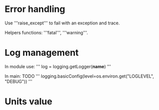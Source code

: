 

# Error handling

Use '''raise_except''' to fail with an exception and trace. 

Helpers functions: '''fatal''', '''warning'''.


# Log management 

In module use: 
'''
    log = logging.getLogger(__name__)
'''

In main: TODO
'''
    logging.basicConfig(level=os.environ.get("LOGLEVEL", "DEBUG"))
'''


# Units value

